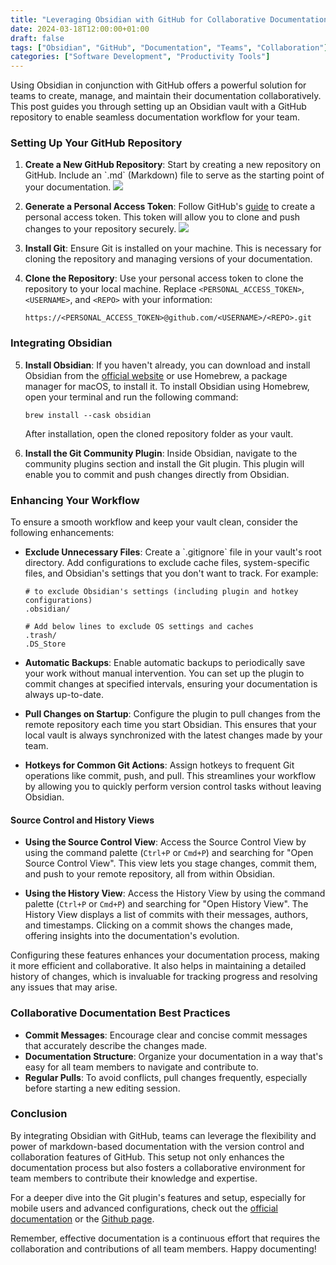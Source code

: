 ```yaml
---
title: "Leveraging Obsidian with GitHub for Collaborative Documentation"
date: 2024-03-18T12:00:00+01:00
draft: false
tags: ["Obsidian", "GitHub", "Documentation", "Teams", "Collaboration"]
categories: ["Software Development", "Productivity Tools"]
---
```


Using Obsidian in conjunction with GitHub offers a powerful solution for teams to create, manage, and maintain their documentation collaboratively. This post guides you through setting up an Obsidian vault with a GitHub repository to enable seamless documentation workflow for your team.

### Setting Up Your GitHub Repository

1. **Create a New GitHub Repository**: Start by creating a new repository on GitHub. Include an \`.md\` (Markdown) file to serve as the starting point of your documentation.
![](/ObsidianGit/createRepo.png)

2. **Generate a Personal Access Token**: Follow GitHub's [guide](https://docs.github.com/en/authentication/keeping-your-account-and-data-secure/managing-your-personal-access-tokens#creating-a-personal-access-token-classic) to create a personal access token. This token will allow you to clone and push changes to your repository securely.
![](/ObsidianGit/PAT.png)

3. **Install Git**: Ensure Git is installed on your machine. This is necessary for cloning the repository and managing versions of your documentation.
4. **Clone the Repository**: Use your personal access token to clone the repository to your local machine. Replace `<PERSONAL_ACCESS_TOKEN>`, `<USERNAME>`, and `<REPO>` with your information:

   ```
   https://<PERSONAL_ACCESS_TOKEN>@github.com/<USERNAME>/<REPO>.git
   ```

### Integrating Obsidian

5. **Install Obsidian**: If you haven't already, you can download and install Obsidian from the [official website](https://obsidian.md) or use Homebrew, a package manager for macOS, to install it. To install Obsidian using Homebrew, open your terminal and run the following command:

   ```
   brew install --cask obsidian
   ```

   After installation, open the cloned repository folder as your vault.
6. **Install the Git Community Plugin**: Inside Obsidian, navigate to the community plugins section and install the Git plugin. This plugin will enable you to commit and push changes directly from Obsidian.

### Enhancing Your Workflow

To ensure a smooth workflow and keep your vault clean, consider the following enhancements:

- **Exclude Unnecessary Files**: Create a \`.gitignore\` file in your vault's root directory. Add configurations to exclude cache files, system-specific files, and Obsidian's settings that you don't want to track. For example:

  ```
  # to exclude Obsidian's settings (including plugin and hotkey configurations)
  .obsidian/
  
  # Add below lines to exclude OS settings and caches
  .trash/
  .DS_Store
  ```

- **Automatic Backups**: Enable automatic backups to periodically save your work without manual intervention. You can set up the plugin to commit changes at specified intervals, ensuring your documentation is always up-to-date.

- **Pull Changes on Startup**: Configure the plugin to pull changes from the remote repository each time you start Obsidian. This ensures that your local vault is always synchronized with the latest changes made by your team.

- **Hotkeys for Common Git Actions**: Assign hotkeys to frequent Git operations like commit, push, and pull. This streamlines your workflow by allowing you to quickly perform version control tasks without leaving Obsidian.

#### Source Control and History Views

- **Using the Source Control View**: Access the Source Control View by using the command palette (`Ctrl+P` or `Cmd+P`) and searching for "Open Source Control View". This view lets you stage changes, commit them, and push to your remote repository, all from within Obsidian.

- **Using the History View**: Access the History View by using the command palette (`Ctrl+P` or `Cmd+P`) and searching for "Open History View". The History View displays a list of commits with their messages, authors, and timestamps. Clicking on a commit shows the changes made, offering insights into the documentation's evolution.

Configuring these features enhances your documentation process, making it more efficient and collaborative. It also helps in maintaining a detailed history of changes, which is invaluable for tracking progress and resolving any issues that may arise.


### Collaborative Documentation Best Practices

- **Commit Messages**: Encourage clear and concise commit messages that accurately describe the changes made.
- **Documentation Structure**: Organize your documentation in a way that's easy for all team members to navigate and contribute to.
- **Regular Pulls**: To avoid conflicts, pull changes frequently, especially before starting a new editing session.

### Conclusion

By integrating Obsidian with GitHub, teams can leverage the flexibility and power of markdown-based documentation with the version control and collaboration features of GitHub. This setup not only enhances the documentation process but also fosters a collaborative environment for team members to contribute their knowledge and expertise.

For a deeper dive into the Git plugin's features and setup, especially for mobile users and advanced configurations, check out the [official documentation](https://publish.obsidian.md/git-doc) or the [Github page](https://github.com/denolehov/obsidian-git).

Remember, effective documentation is a continuous effort that requires the collaboration and contributions of all team members. Happy documenting!
